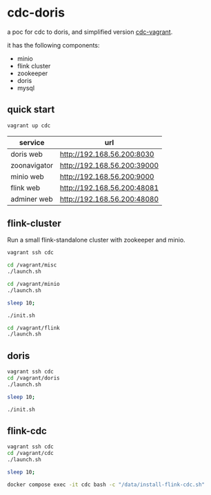 # cdc-doris

a poc for cdc to doris, and simplified version [cdc-vagrant](https://github.com/dyrnq/cdc-vagrant).

it has the following components:
- minio
- flink cluster
- zookeeper
- doris
- mysql

## quick start

```bash
vagrant up cdc

```

| service      | url                         |
|--------------|-----------------------------|
| doris web    | http://192.168.56.200:8030  |
| zoonavigator | http://192.168.56.200:39000 |
| minio web    | http://192.168.56.200:9000  |
| flink web    | http://192.168.56.200:48081 |
| adminer web  | http://192.168.56.200:48080 |


## flink-cluster

Run a small flink-standalone cluster with zookeeper and minio.

```bash
vagrant ssh cdc

cd /vagrant/misc
./launch.sh

cd /vagrant/minio
./launch.sh

sleep 10;

./init.sh

cd /vagrant/flink
./launch.sh
```

## doris

```bash
vagrant ssh cdc
cd /vagrant/doris
./launch.sh

sleep 10;

./init.sh
```


## flink-cdc

```bash
vagrant ssh cdc
cd /vagrant/cdc
./launch.sh

sleep 10;

docker compose exec -it cdc bash -c "/data/install-flink-cdc.sh"


```